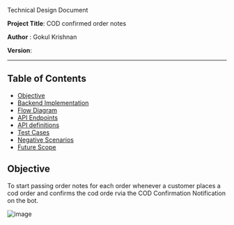 Technical Design Document

**Project Title**: COD confirmed order notes

**Author** : Gokul Krishnan

**Version**:

---

## Table of Contents

- [Objective](#Objective)
- [Backend Implementation](#Backend-Implementation)
- [Flow Diagram](#Flow-Diagram)
- [API Endpoints](#API-Endpoints)
- [API definitions](#API-definitions)
- [Test Cases](#test-cases)
- [Negative Scenarios](#Negative-Scenarios)
- [Future Scope](#Future-Scope)

  

## **Objective**

  To start passing order notes for each order whenever a customer places a cod order and confirms the cod orde rvia the COD Confirmation Notification on the bot.





![image](https://github.com/user-attachments/assets/ea0f4982-1d62-4f09-be00-0dd3af1a440b)

